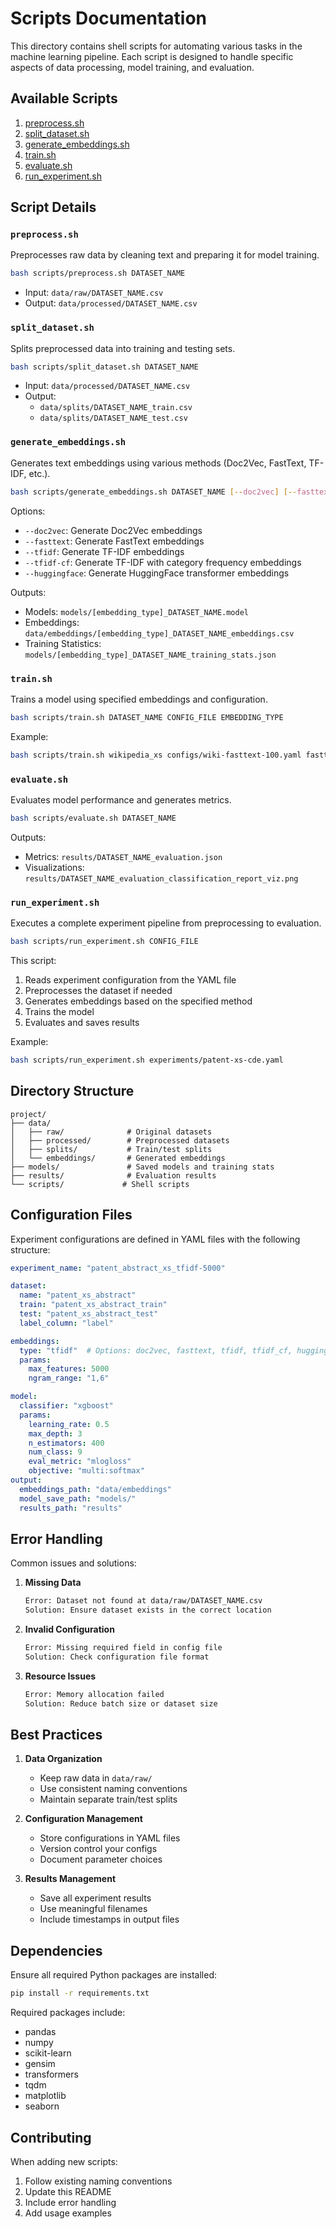 # Scripts Documentation

This directory contains shell scripts for automating various tasks in the machine learning pipeline. Each script is designed to handle specific aspects of data processing, model training, and evaluation.

## Available Scripts

1. [preprocess.sh](#preprocess)
2. [split_dataset.sh](#split-dataset)
3. [generate_embeddings.sh](#generate-embeddings)
4. [train.sh](#train)
5. [evaluate.sh](#evaluate)
6. [run_experiment.sh](#run-experiment)

## Script Details

<a name="preprocess"></a>
### `preprocess.sh`
Preprocesses raw data by cleaning text and preparing it for model training.

```bash
bash scripts/preprocess.sh DATASET_NAME
```
- Input: `data/raw/DATASET_NAME.csv`
- Output: `data/processed/DATASET_NAME.csv`

<a name="split-dataset"></a>
### `split_dataset.sh`
Splits preprocessed data into training and testing sets.

```bash
bash scripts/split_dataset.sh DATASET_NAME
```
- Input: `data/processed/DATASET_NAME.csv`
- Output: 
  - `data/splits/DATASET_NAME_train.csv`
  - `data/splits/DATASET_NAME_test.csv`

<a name="generate-embeddings"></a>
### `generate_embeddings.sh`
Generates text embeddings using various methods (Doc2Vec, FastText, TF-IDF, etc.).

```bash
bash scripts/generate_embeddings.sh DATASET_NAME [--doc2vec] [--fasttext] [--tfidf] [--tfidf-cf] [--huggingface]
```

Options:
- `--doc2vec`: Generate Doc2Vec embeddings
- `--fasttext`: Generate FastText embeddings
- `--tfidf`: Generate TF-IDF embeddings
- `--tfidf-cf`: Generate TF-IDF with category frequency embeddings
- `--huggingface`: Generate HuggingFace transformer embeddings

Outputs:
- Models: `models/[embedding_type]_DATASET_NAME.model`
- Embeddings: `data/embeddings/[embedding_type]_DATASET_NAME_embeddings.csv`
- Training Statistics: `models/[embedding_type]_DATASET_NAME_training_stats.json`

<a name="train"></a>
### `train.sh`
Trains a model using specified embeddings and configuration.

```bash
bash scripts/train.sh DATASET_NAME CONFIG_FILE EMBEDDING_TYPE
```
Example:
```bash
bash scripts/train.sh wikipedia_xs configs/wiki-fasttext-100.yaml fasttext
```

<a name="evaluate"></a>
### `evaluate.sh`
Evaluates model performance and generates metrics.

```bash
bash scripts/evaluate.sh DATASET_NAME
```
Outputs:
- Metrics: `results/DATASET_NAME_evaluation.json`
- Visualizations: `results/DATASET_NAME_evaluation_classification_report_viz.png`

<a name="run-experiment"></a>
### `run_experiment.sh`
Executes a complete experiment pipeline from preprocessing to evaluation.

```bash
bash scripts/run_experiment.sh CONFIG_FILE
```

This script:
1. Reads experiment configuration from the YAML file
2. Preprocesses the dataset if needed
3. Generates embeddings based on the specified method
4. Trains the model
5. Evaluates and saves results

Example:
```bash
bash scripts/run_experiment.sh experiments/patent-xs-cde.yaml
```

## Directory Structure

```
project/
├── data/
│   ├── raw/              # Original datasets
│   ├── processed/        # Preprocessed datasets
│   ├── splits/           # Train/test splits
│   └── embeddings/       # Generated embeddings
├── models/               # Saved models and training stats
├── results/              # Evaluation results
└── scripts/             # Shell scripts
```

## Configuration Files

Experiment configurations are defined in YAML files with the following structure:

```yaml
experiment_name: "patent_abstract_xs_tfidf-5000"

dataset:
  name: "patent_xs_abstract"
  train: "patent_xs_abstract_train"
  test: "patent_xs_abstract_test"
  label_column: "label"

embeddings:
  type: "tfidf"  # Options: doc2vec, fasttext, tfidf, tfidf_cf, huggingface
  params: 
    max_features: 5000
    ngram_range: "1,6"

model:
  classifier: "xgboost"  
  params:
    learning_rate: 0.5
    max_depth: 3
    n_estimators: 400
    num_class: 9
    eval_metric: "mlogloss" 
    objective: "multi:softmax"
output:
  embeddings_path: "data/embeddings"
  model_save_path: "models/"
  results_path: "results"
```

## Error Handling

Common issues and solutions:

1. **Missing Data**
   ```bash
   Error: Dataset not found at data/raw/DATASET_NAME.csv
   Solution: Ensure dataset exists in the correct location
   ```

2. **Invalid Configuration**
   ```bash
   Error: Missing required field in config file
   Solution: Check configuration file format
   ```

3. **Resource Issues**
   ```bash
   Error: Memory allocation failed
   Solution: Reduce batch size or dataset size
   ```

## Best Practices

1. **Data Organization**
   - Keep raw data in `data/raw/`
   - Use consistent naming conventions
   - Maintain separate train/test splits

2. **Configuration Management**
   - Store configurations in YAML files
   - Version control your configs
   - Document parameter choices

3. **Results Management**
   - Save all experiment results
   - Use meaningful filenames
   - Include timestamps in output files

## Dependencies

Ensure all required Python packages are installed:
```bash
pip install -r requirements.txt
```

Required packages include:
- pandas
- numpy
- scikit-learn
- gensim
- transformers
- tqdm
- matplotlib
- seaborn

## Contributing

When adding new scripts:
1. Follow existing naming conventions
2. Update this README
3. Include error handling
4. Add usage examples
